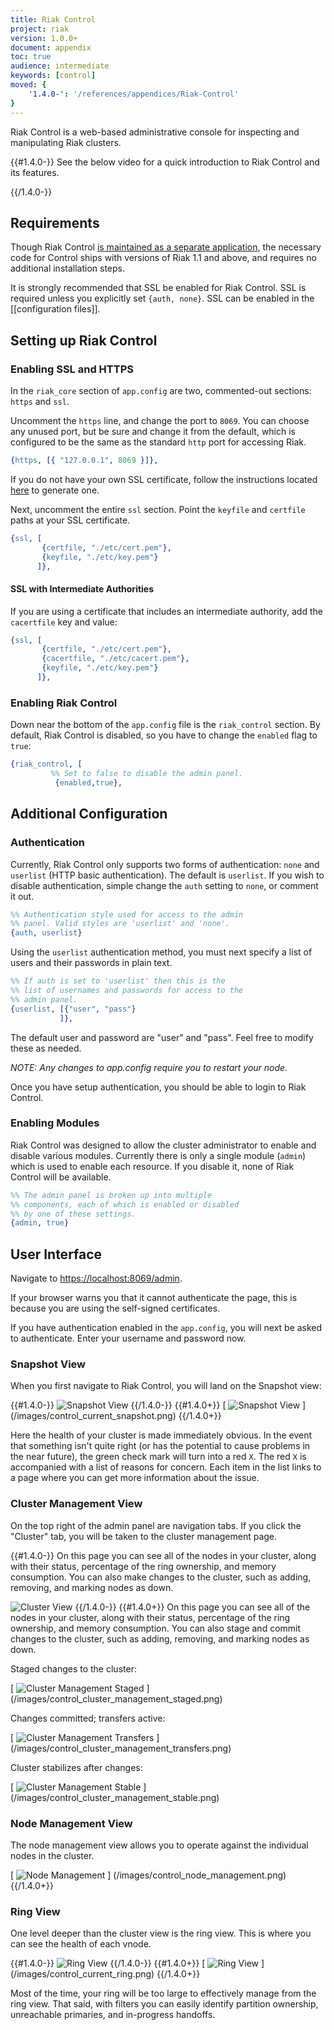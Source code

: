 ```yaml
---
title: Riak Control
project: riak
version: 1.0.0+
document: appendix
toc: true
audience: intermediate
keywords: [control]
moved: {
    '1.4.0-': '/references/appendices/Riak-Control'
}
---
```


Riak Control is a web-based administrative console for inspecting and
manipulating Riak clusters.

{{#1.4.0-}}
See the below video for a quick introduction to Riak Control and its features.

<div style="display:none" class="iframe-video" id="http://player.vimeo.com/video/38345840"></div>
{{/1.4.0-}}

## Requirements

Though Riak Control [is maintained as a separate
application](https://github.com/basho/riak_control), the necessary code for
Control ships with versions of Riak 1.1 and above, and requires no additional
installation steps.

It is strongly recommended that SSL be enabled for Riak Control. SSL is
required unless you explicitly set `{auth, none}`. SSL can be enabled in the
[[configuration files]].

## Setting up Riak Control

### Enabling SSL and HTTPS

In the `riak_core` section of `app.config` are two, commented-out sections:
`https` and `ssl`.

Uncomment the `https` line, and change the port to `8069`. You can choose any
unused port, but be sure and change it from the default, which is configured
to be the same as the standard `http` port for accessing Riak.

```erlang
{https, [{ "127.0.0.1", 8069 }]},
```

If you do not have your own SSL certificate, follow the instructions located
[here](http://www.akadia.com/services/ssh_test_certificate.html) to generate
one.

Next, uncomment the entire `ssl` section.  Point the `keyfile` and `certfile`
paths at your SSL certificate.

```erlang
{ssl, [
       {certfile, "./etc/cert.pem"},
       {keyfile, "./etc/key.pem"}
      ]},
```

#### SSL with Intermediate Authorities

If you are using a certificate that includes an intermediate authority, add
the `cacertfile` key and value:

```erlang
{ssl, [
       {certfile, "./etc/cert.pem"},
       {cacertfile, "./etc/cacert.pem"},
       {keyfile, "./etc/key.pem"}
      ]},
```

### Enabling Riak Control

Down near the bottom of the `app.config` file is the `riak_control` section.
By default, Riak Control is disabled, so you have to change the `enabled` flag
to `true`:

```erlang
{riak_control, [
         %% Set to false to disable the admin panel.
          {enabled,true},
```

## Additional Configuration

### Authentication

Currently, Riak Control only supports two forms of authentication: `none` and
`userlist` (HTTP basic authentication). The default is `userlist`. If you wish
to disable authentication, simple change the `auth` setting to `none`, or
comment it out.

```erlang
%% Authentication style used for access to the admin
%% panel. Valid styles are 'userlist' and 'none'.
{auth, userlist}
```

Using the `userlist` authentication method, you must next specify a list of
users and their passwords in plain text.

```erlang
%% If auth is set to 'userlist' then this is the
%% list of usernames and passwords for access to the
%% admin panel.
{userlist, [{"user", "pass"}
           ]},
```

The default user and password are "user" and "pass". Feel free to modify these
as needed.

*NOTE: Any changes to app.config require you to restart your node.*

Once you have setup authentication, you should be able to login to Riak
Control.

### Enabling Modules

Riak Control was designed to allow the cluster administrator to enable and
disable various modules. Currently there is only a single module (`admin`)
which is used to enable each resource. If you disable it, none of Riak Control
will be available.

```erlang
%% The admin panel is broken up into multiple
%% components, each of which is enabled or disabled
%% by one of these settings.
{admin, true}
```

## User Interface

Navigate to <https://localhost:8069/admin>.

If your browser warns you that it cannot authenticate the page, this is
because you are using the self-signed certificates.

If you have authentication enabled in the `app.config`, you will next be asked
to authenticate. Enter your username and password now.

### Snapshot View

When you first navigate to Riak Control, you will land on the Snapshot view:

{{#1.4.0-}}
![Snapshot View](/images/control_snapshot.png)
{{/1.4.0-}}
{{#1.4.0+}}
[ ![Snapshot View](/images/control_current_snapshot.png) ] (/images/control_current_snapshot.png)
{{/1.4.0+}}

Here the health of your cluster is made immediately obvious. In the event that
something isn't quite right (or has the potential to cause problems in the
near future), the green check mark will turn into a red `X`. The red `X` is
accompanied with a list of reasons for concern. Each item in the list links to
a page where you can get more information about the issue.

### Cluster Management View

On the top right of the admin panel are navigation tabs. If you click the
"Cluster" tab, you will be taken to the cluster management page.

{{#1.4.0-}}
On this page you can see all of the nodes in your cluster, along with their
status, percentage of the ring ownership, and memory consumption. You can also
make changes to the cluster, such as adding, removing, and marking nodes as
down.

![Cluster View](/images/control_cluster.png)
{{/1.4.0-}}
{{#1.4.0+}}
On this page you can see all of the nodes in your cluster, along with their
status, percentage of the ring ownership, and memory consumption. You can also
stage and commit changes to the cluster, such as adding, removing, and marking
nodes as down.

Staged changes to the cluster:

[ ![Cluster Management Staged](/images/control_cluster_management_staged.png) ] (/images/control_cluster_management_staged.png)

Changes committed; transfers active:

[ ![Cluster Management Transfers](/images/control_cluster_management_transfers.png) ] (/images/control_cluster_management_transfers.png)

Cluster stabilizes after changes:

[ ![Cluster Management Stable](/images/control_cluster_management_stable.png) ] (/images/control_cluster_management_stable.png)

### Node Management View

The node management view allows you to operate against the individual nodes in
the cluster.

[ ![Node Management](/images/control_node_management.png) ] (/images/control_node_management.png)
{{/1.4.0+}}

### Ring View

One level deeper than the cluster view is the ring view. This is where you can
see the health of each vnode.

{{#1.4.0-}}
![Ring View](/images/control_ring.png)
{{/1.4.0-}}
{{#1.4.0+}}
[ ![Ring View](/images/control_current_ring.png) ] (/images/control_current_ring.png)
{{/1.4.0+}}

Most of the time, your ring will be too large to effectively manage from the
ring view. That said, with filters you can easily identify partition ownership,
unreachable primaries, and in-progress handoffs.
